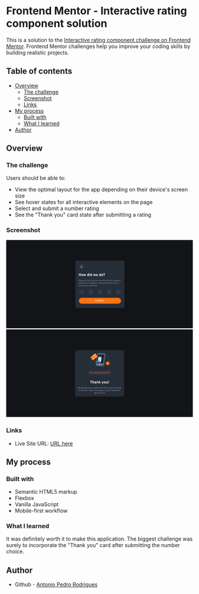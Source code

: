 # Frontend Mentor - Interactive rating component solution

This is a solution to the [Interactive rating component challenge on Frontend Mentor](https://www.frontendmentor.io/challenges/interactive-rating-component-koxpeBUmI). Frontend Mentor challenges help you improve your coding skills by building realistic projects.

## Table of contents

- [Overview](#overview)
  - [The challenge](#the-challenge)
  - [Screenshot](#screenshot)
  - [Links](#links)
- [My process](#my-process)
  - [Built with](#built-with)
  - [What I learned](#what-i-learned)
- [Author](#author)

## Overview

### The challenge

Users should be able to:

- View the optimal layout for the app depending on their device's screen size
- See hover states for all interactive elements on the page
- Select and submit a number rating
- See the "Thank you" card state after submitting a rating

### Screenshot

![Website Screenshot](images/landing.png)
![Website Screenshot](images/result.png)

### Links

- Live Site URL: [URL here](https://antoniopedro04.github.io/Interactive-Rating-Component/)

## My process

### Built with

- Semantic HTML5 markup
- Flexbox
- Vanilla JavaScript
- Mobile-first workflow

### What I learned

It was definitely worth it to make this application. The biggest challenge was surely to incorporate the "Thank you" card after submitting the number choice.

## Author

- Github - [Antonio Pedro Rodrigues](https://github.com/AntonioPedro04)

